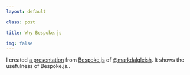 ```yaml
---
layout: default

class: post

title: Why Bespoke.js

img: false
---
```




I created [a presentation](//cedced19.github.io/demo/why-bespoke/) from [Bespoke.js](http://markdalgleish.com/projects/bespoke.js/) of [@markdalgleish](https://twitter.com/markdalgleish).
It shows the usefulness of Bespoke.js..

